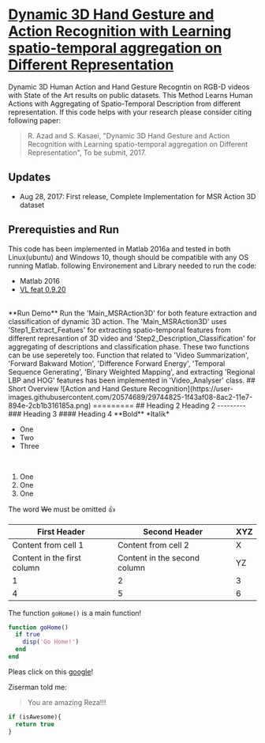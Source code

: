 # [Dynamic 3D Hand Gesture and Action Recognition with Learning spatio-temporal aggregation on Different Representation](https://rezazad.000webhostapp.com)


Dynamic 3D Human Action and Hand Gesture Recogntin on RGB-D videos with State of the Art results on public datasets. This Method Learns Human Actions with Aggregating of Spatio-Temporal Description from different representation. If this code helps with your research please consider citing following paper:
</br>
> R. Azad and S. Kasaei, "Dynamic 3D Hand Gesture and Action Recognition with Learning spatio-temporal aggregation on Different Representation", To be submit, 2017.
## Updates
- Aug 28, 2017: First release, Complete Implementation for MSR Action 3D dataset
## Prerequisties and Run
This code has been implemented in Matlab 2016a and tested in both Linux(ubuntu) and Windows 10, though should be compatible with any OS running Matlab. following Environement and Library needed to run the code:
* Matlab 2016
* [VL feat 0.9.20](http://www.vlfeat.org/)
</br>
**Run Demo**
Run the 'Main_MSRAction3D' for both feature extraction and classification of dynamic 3D action. The 'Main_MSRAction3D' uses 'Step1_Extract_Featues' for extracting spatio-temporal features from different represantion of 3D video and 'Step2_Description_Classification' for aggregating of descriptions and classification phase. These two functions can be use seperetely too. Function that related to 'Video Summarization', 'Forward Bakward Motion', 'Difference Forward Energy', 'Temporal Sequence Generating', 'Binary Weighted Mapping', and extracting 'Regional LBP and HOG' features has been implemented in 'Video_Analyser' class.     
## Short Overview
![Action and Hand Gesture Recognition](https://user-images.githubusercontent.com/20574689/29744825-1f43af08-8ac2-11e7-894e-2cb1b316185a.png)
=========
## Heading 2
Heading 2
---------
### Heading 3
#### Heading 4
**Bold**
*Italik*
<br />

* One
* Two
* Three

<br />

1. One
1. One
1. One

The word ~~We~~ must be omitted :+1:

First Header | Second Header| XYZ
------------ | -------------|----
Content from cell 1 | Content from cell 2| X
Content in the first column | Content in the second column|YZ
1|2|3
4|5|6

The function `goHome()` is a main function!

```matlab
function goHome()
  if true
    disp('Go Home!')
  end
end
```

Pleas click on this [google](https://www.google.com)!


Ziserman told me:

> You are amazing Reza!!!

```javascript
if (isAwesome){
  return true
}
```
